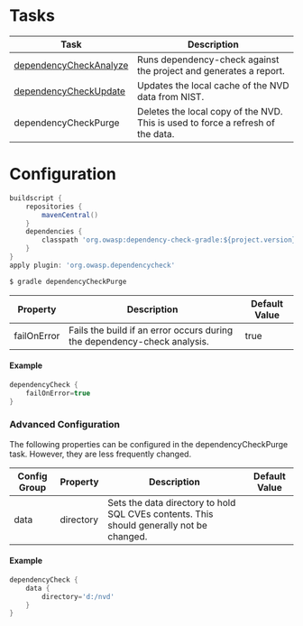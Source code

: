 Tasks
====================

Task                                                | Description
----------------------------------------------------|-----------------------
[dependencyCheckAnalyze](configuration.html)        | Runs dependency-check against the project and generates a report.
[dependencyCheckUpdate](configuration-update.html)  | Updates the local cache of the NVD data from NIST.
dependencyCheckPurge                                | Deletes the local copy of the NVD. This is used to force a refresh of the data.

Configuration
====================

```groovy
buildscript {
    repositories {
        mavenCentral()
    }
    dependencies {
        classpath 'org.owasp:dependency-check-gradle:${project.version}'
    }
}
apply plugin: 'org.owasp.dependencycheck'
```

```bash
$ gradle dependencyCheckPurge
```

Property             | Description                        | Default Value
---------------------|------------------------------------|------------------
failOnError          | Fails the build if an error occurs during the dependency-check analysis.                                           | true

#### Example
```groovy
dependencyCheck {
    failOnError=true
}
```

### Advanced Configuration

The following properties can be configured in the dependencyCheckPurge task. However, they are less frequently changed.

Config Group | Property          | Description                                                                                 | Default Value
-------------|-------------------|---------------------------------------------------------------------------------------------|------------------
data         | directory         | Sets the data directory to hold SQL CVEs contents. This should generally not be changed.    | &nbsp;

#### Example
```groovy
dependencyCheck {
    data {
        directory='d:/nvd'
    }
}
```
